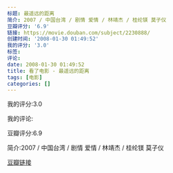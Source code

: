 ```yaml
---
标题: 最遥远的距离
简介: 2007 / 中国台湾 / 剧情 爱情 / 林靖杰 / 桂纶镁 莫子仪
豆瓣评分: '6.9'
链接: https://movie.douban.com/subject/2230888/
创建时间: '2008-01-30 01:49:52'
我的评分: '3.0'
标签:
评论:
date: 2008-01-30 01:49:52
title: 看了电影 - 最遥远的距离
tags: [电影]
categories: []
---
```


我的评分:3.0

我的评论:

豆瓣评分:6.9

简介:2007 / 中国台湾 / 剧情 爱情 / 林靖杰 / 桂纶镁 莫子仪

[豆瓣链接](https://movie.douban.com/subject/2230888/)

